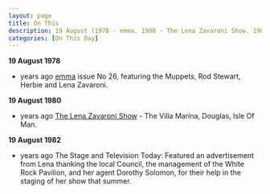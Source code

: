 ```yaml
---
layout: page
title: On This
description: 19 August (1978 - emma. 1980 - The Lena Zavaroni Show. 1982 - The Stage and Television Today.)
categories: [On This Day]
---
```


**19 August 1978**
* <span id="age1"></span> years ago [emma](/comics/emma/1978/08/19/emma.html) issue No 26, featuring the Muppets, Rod Stewart, Herbie and Lena Zavaroni.

**19 August 1980**
* <span id="age2"></span> years ago [The Lena Zavaroni Show](/theatre/the%20lena%20zavaroni%20show/1980/08/19/the-lena-zavaroni-show.html) - The Villa Marina, Douglas, Isle Of Man.

**19 August 1982**
* <span id="age3"></span> years ago The Stage and Television Today: Featured an advertisement from Lena thanking the local Council, the management of the White Rock Pavilion, and her agent Dorothy Solomon, for their help in the staging of her show that summer.

<!-- Script for calculating number of years ago -->
<script>
var dob = '19780819';
var year = Number(dob.substr(0, 4));
var month = Number(dob.substr(4, 2)) - 1;
var day = Number(dob.substr(6, 2));
var today = new Date();
var age1 = today.getFullYear() - year;
if (today.getMonth() < month || (today.getMonth() == month && today.getDate() < day)) {
age1--;
}
document.getElementById("age1").innerHTML=age1;

var dob = '19800819';
var year = Number(dob.substr(0, 4));
var month = Number(dob.substr(4, 2)) - 1;
var day = Number(dob.substr(6, 2));
var today = new Date();
var age2 = today.getFullYear() - year;
if (today.getMonth() < month || (today.getMonth() == month && today.getDate() < day)) {
age2--;
}
document.getElementById("age2").innerHTML=age2;

var dob = '19820819';
var year = Number(dob.substr(0, 4));
var month = Number(dob.substr(4, 2)) - 1;
var day = Number(dob.substr(6, 2));
var today = new Date();
var age3 = today.getFullYear() - year;
if (today.getMonth() < month || (today.getMonth() == month && today.getDate() < day)) {
age3--;
}
document.getElementById("age3").innerHTML=age3;
</script>
<!-- Scripts -->
